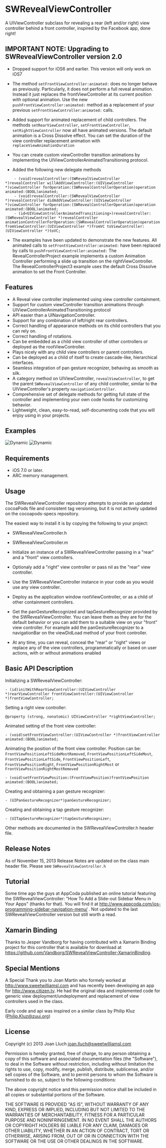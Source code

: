 # SWRevealViewController

A UIViewController subclass for revealing a rear (left and/or right) view controller behind a front controller, inspired by the Facebook app, done right!

## IMPORTANT NOTE: Upgrading to SWRevealViewController version 2.0

* Dropped support for iOS6 and earlier. This version will only work on iOS7

* The method `setFrontViewController:animated:` does no longer behave as previously. Particularly, it does not perform a full reveal animation. Instead it 		  		just replaces the frontViewController at its current position with optional animation. Use the new `pushFrontViewController:animated:` method as a replacement of your previous `setFrontViewController:animated:` calls.
    
* Added support for animated replacement of child controllers. The methods `setRearViewController`, `setFrontViewController`, `setRightViewController` now all have animated versions. The default animation is a Cross Dissolve effect. You can set the duration of the view controller replacement animation with `replaceViewAnimationDuration`

* You can create custom viewController transition animations by implementing the UIViewControllerAnimatedTransitioning protocol.
 
* Added the following new delegate methods
```
    - (void)revealController:(SWRevealViewController *)revealController willAddViewController:(UIViewController *)viewController forOperation:(SWRevealControllerOperation)operation animated:(BOOL)animated;
    - (void)revealController:(SWRevealViewController *)revealController didAddViewController:(UIViewController *)viewController forOperation:(SWRevealControllerOperation)operation animated:(BOOL)animated;
    - (id<UIViewControllerAnimatedTransitioning>)revealController:(SWRevealViewController *)revealController animationControllerForOperation:(SWRevealControllerOperation)operation fromViewController:(UIViewController *)fromVC toViewController:(UIViewController *)toVC;
```

* The examples have been updated to demonstrate the new features.
All animated calls to `setFrontViewController:animated:` have been replaced by calls to `pushFrontViewController:animated:` 
The RevealControllerProject example implements a custom Animation Controller performing a slide up transition on the rightViewController.
The RevealControllerProject3 example uses the default Cross Dissolve animation to set the Front Controller.



## Features

* A Reveal view controller implemented using view controller containment.
* Support for custom viewController transition animations through UIViewControllerAnimatedTransitioning protocol
* API easier than a UINavigationController.
* Support for any combination of left/right rear controllers.
* Correct handling of appearance methods on its child controllers that you can rely on.
* Correct handling of rotations.
* Can be embedded as a child view controller of other controllers or deployed as the rootViewController.
* Plays nicely with any child view controllers or parent controllers.
* Can be deployed as a child of itself to create cascade-like, hierarchical interfaces.
* Seamless integration of pan gesture recognizer, behaving as smooth as silk.
* A category method on UIViewController, `revealViewController`, to get the parent `SWRevealViewController` of any child controller, similar to the UIViewController's property `navigationController`.
* Comprehensive set of delegate methods for getting full state of the controller and implementing your own code hooks for customizing behavior.
* Lightweight, clean, easy-to-read, self-documenting code that you will enjoy using in your projects.

## Examples

![Dynamic](https://raw.github.com/John-Lluch/SWRevealViewController/master/SWRevealViewController3.png)
![Dynamic](https://raw.github.com/John-Lluch/SWRevealViewController/master/SWRevealViewController.png)

## Requirements

* iOS 7.0 or later.
* ARC memory management.

## Usage

The SWRevealViewController repository attempts to provide an updated cocoaPods file and consistent tag versioning, but it is not actively updated on the cocoapods-specs repository.

The easiest way to install it is by copying the following to your project:
* SWRevealViewController.h
* SWRevealViewController.m

* Initialize an instance of a SWRevealViewController passing in a "rear" and a "front" view controllers.
* Optionaly add a "right" view controller or pass nil as the "rear" view controller.
* Use the SWRevealViewController instance in your code as you would use any view controller.
* Deploy as the application window rootViewController, or as a child of other containment controllers.
* Get the panGestureRecognized and tapGestureRecognizer provided by the SWRevealViewController. You can leave them as they are for the default behavior or you can add them to a suitable view on your "front" view controller. For example add the panGestureRecognizer to a navigationBar on the viewDidLoad method of your front controller.
* At any time, you can reveal, conceal the "rear" or "right" views or replace any of the view controllers, programmatically or based on user actions, with or without animations enabled

## Basic API Description

Initializing a SWRevealViewController:

    - (id)initWithRearViewController:(UIViewController *)rearViewController frontViewController:(UIViewController *)frontViewController;

Setting a right view controller:

	@property (strong, nonatomic) UIViewController *rightViewController;
	
Animated setting of the front view controller:

    - (void)setFrontViewController:(UIViewController *)frontViewController animated:(BOOL)animated;

Animating the position of the front view controller. Position can be: `FrontViewPositionLeftSideMostRemoved`, `FrontViewPositionLeftSideMost`, `FrontViewPositionLeftSide`, `FrontViewPositionLeft`, `FrontViewPositionRight`, `FrontViewPositionRightMost` or `FrontViewPositionRightMostRemoved`

	- (void)setFrontViewPosition:(FrontViewPosition)frontViewPosition animated:(BOOL)animated;
	
Creating and obtaining a pan gesture recognizer:

	- (UIPanGestureRecognizer*)panGestureRecognizer;

Creating and obtaining a tap gesture recognizer:

	- (UITapGestureRecognizer*)tapGestureRecognizer;
	
Other methods are documented in the SWRevealViewController.h header file. 


## Release Notes

As of November 15, 2013 Release Notes are updated on the class main header file. Please see `SWRevealViewController.h`

## Tutorial

Some time ago the guys at AppCoda published an online tutorial featuring the SWRevealViewController: "How To Add a Slide-out Sidebar Menu in Your Apps" (thanks for that). You will find it at http://www.appcoda.com/ios-programming-sidebar-navigation-menu/ . Not updated to the last SWRevealViewController version but still worth a read.

## Xamarin Binding

Thanks to Jesper Vandborg for having contributed with a Xamarin Binding project for this controller that is available for download at https://github.com/Vandborg/SWRevealViewController-XamarinBinding.

## Special Mentions

A Special Thank you to Joan Martin who formely worked at http://www.sweetwilliamsl.com and has recently been developing an app for http://www.citizen.tv. He had the original idea and implemented code for generic view deployment/undeployment and replacement of view controllers used in the class. 

Early code and api was inspired on a similar class by Philip Kluz (Philip.Kluz@zuui.org)
	
## License

Copyright (c) 2013 Joan Lluch <joan.lluch@sweetwilliamsl.com>

Permission is hereby granted, free of charge, to any person obtaining a copy
of this software and associated documentation files (the "Software"), to deal
in the Software without restriction, including without limitation the rights
to use, copy, modify, merge, publish, distribute, sublicense, and/or sell
copies of the Software, and to permit persons to whom the Software is furnished
to do so, subject to the following conditions:

The above copyright notice and this permission notice shall be included in all
copies or substantial portions of the Software.

THE SOFTWARE IS PROVIDED "AS IS", WITHOUT WARRANTY OF ANY KIND, EXPRESS OR
IMPLIED, INCLUDING BUT NOT LIMITED TO THE WARRANTIES OF MERCHANTABILITY,
FITNESS FOR A PARTICULAR PURPOSE AND NONINFRINGEMENT. IN NO EVENT SHALL THE
AUTHORS OR COPYRIGHT HOLDERS BE LIABLE FOR ANY CLAIM, DAMAGES OR OTHER
LIABILITY, WHETHER IN AN ACTION OF CONTRACT, TORT OR OTHERWISE, ARISING FROM,
OUT OF OR IN CONNECTION WITH THE SOFTWARE OR THE USE OR OTHER DEALINGS IN
THE SOFTWARE.
